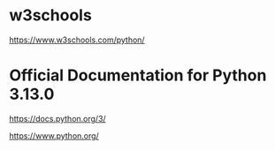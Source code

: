 # w3schools

https://www.w3schools.com/python/

# Official Documentation for Python 3.13.0

https://docs.python.org/3/

https://www.python.org/
